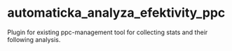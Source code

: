 automaticka_analyza_efektivity_ppc
==================================

Plugin for existing ppc-management tool for collecting stats and their following analysis.
